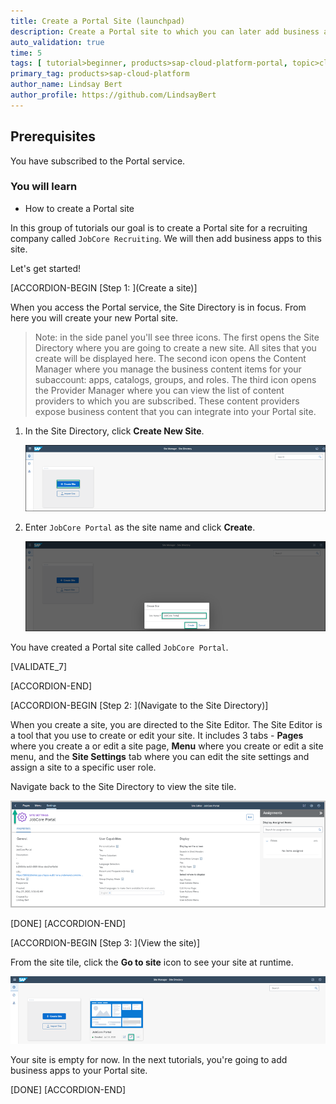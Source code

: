 ```yaml
---
title: Create a Portal Site (launchpad)
description: Create a Portal site to which you can later add business apps.
auto_validation: true
time: 5
tags: [ tutorial>beginner, products>sap-cloud-platform-portal, topic>cloud, products>sap-fiori ]
primary_tag: products>sap-cloud-platform
author_name: Lindsay Bert
author_profile: https://github.com/LindsayBert
---
```


## Prerequisites
You have subscribed to the Portal service.


### You will learn
  - How to create a Portal site

In this group of tutorials our goal is to create a Portal site for a recruiting company called `JobCore Recruiting`. We will then add business apps to this site.

Let's get started!

[ACCORDION-BEGIN [Step 1: ](Create a site)]

When you access the Portal service, the Site Directory is in focus. From here you will create your new Portal site.

> Note: in the side panel you'll see three icons. The first opens the Site Directory where you are going to create a new site. All sites that you create will be displayed here. The second icon opens the Content Manager where you manage the business content items for your subaccount: apps, catalogs, groups, and roles. The third icon opens the Provider Manager where you can view the list of content providers to which you are subscribed. These content providers expose business content that you can integrate into your Portal site.


1. In the Site Directory, click **Create New Site**.

    ![Create site](1_create_new_site.png)

2. Enter `JobCore Portal` as the site name and click **Create**.

    ![Name site](2_name_site.png)

You have created a Portal site called `JobCore Portal`.

[VALIDATE_7]

[ACCORDION-END]

[ACCORDION-BEGIN [Step 2: ](Navigate to the Site Directory)]

When you create a site, you are directed to the Site Editor. The Site Editor is a tool that you use to create or edit your site. It includes 3 tabs - **Pages** where you create a or edit a site page, **Menu** where you create or edit a site menu, and the **Site Settings** tab where you can edit the site settings and assign a site to a specific user role.

Navigate back to the Site Directory to view the site tile.

  ![Navigate to site directory](5_to_site_directory.png)


[DONE]
[ACCORDION-END]

[ACCORDION-BEGIN [Step 3: ](View the site)]


From the site tile, click the **Go to site** icon to see your site at runtime.

  ![Go to site](4_go_to_site.png)

  Your site is empty for now. In the next tutorials, you're going to add business apps to your Portal site.





[DONE]
[ACCORDION-END]
